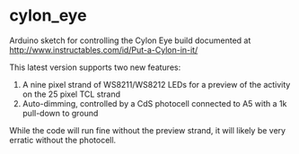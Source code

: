 cylon_eye
=======

Arduino sketch for controlling the Cylon Eye build documented at http://www.instructables.com/id/Put-a-Cylon-in-it/

This latest version supports two new features:

  1. A nine pixel strand of WS8211/WS8212 LEDs for a preview of the activity on the 25 pixel TCL strand
  2. Auto-dimming, controlled by a CdS photocell connected to A5 with a 1k pull-down to ground
 

While the code will run fine without the preview strand, it will likely be very erratic without the photocell.
